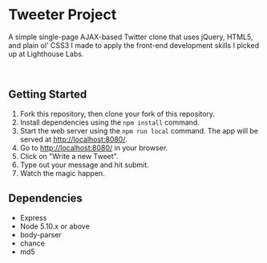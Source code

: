 # Tweeter Project

A simple single-page AJAX-based Twitter clone that uses jQuery, HTML5, and plain ol' CSS3 I made to apply the front-end development skills I picked up at Lighthouse Labs.


<p align="center">
  <img https://github.com/jadk97/tweeter/blob/master/docs/tweet%20box.png/>
  <img https://github.com/jadk97/tweeter/blob/master/docs/tweets.png/>
</p>


## Getting Started

1. Fork this repository, then clone your fork of this repository.
2. Install dependencies using the `npm install` command.
3. Start the web server using the `npm run local` command. The app will be served at <http://localhost:8080/>.
4. Go to <http://localhost:8080/> in your browser.
5. Click on "Write a new Tweet".
6. Type out your message and hit submit.
7. Watch the magic happen.

## Dependencies

- Express
- Node 5.10.x or above
- body-parser
- chance
- md5